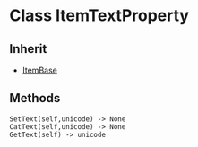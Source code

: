 # Class ItemTextProperty

## Inherit

* [ItemBase](ItemBase.md)

## Methods
```
SetText(self,unicode) -> None
CatText(self,unicode) -> None
GetText(self) -> unicode
```
